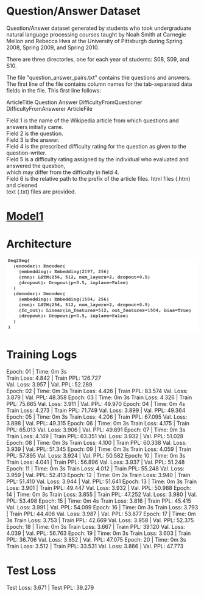 Question/Answer Dataset
=======================

Question/Answer dataset generated by students who took undergraduate natural language processing courses taught by Noah Smith at Carnegie Mellon and Rebecca Hwa at the University of Pittsburgh during Spring 2008, Spring 2009, and Spring 2010.

There are three directories, one for each year of students: S08, S09, and S10.

The file "question_answer_pairs.txt" contains the questions and answers. The first line of the file contains 
column names for the tab-separated data fields in the file. This first line follows:

ArticleTitle    Question        Answer  DifficultyFromQuestioner        DifficultyFromAnswerer  ArticleFile

Field 1 is the name of the Wikipedia article from which questions and answers initially came.<br />
Field 2 is the question.<br />
Field 3 is the answer.<br />
Field 4 is the prescribed difficulty rating for the question as given to the question-writer. <br />
Field 5 is a difficulty rating assigned by the individual who evaluated and answered the question, <br />
which may differ from the difficulty in field 4.<br />
Field 6 is the relative path to the prefix of the article files. html files (.htm) and cleaned <br />
text (.txt) files are provided.

# [Model1](https://github.com/ganeshkcs/END2/blob/master/S7/Part2/CMU_QA_Dataset.ipynb)

# Architecture

![Neural-Network](https://github.com/ganeshkcs/END2/blob/master/S7/Part2/CMU_QA_Architecture.png)

# Training Logs

Epoch: 01 | Time: 0m 3s <br />
	Train Loss: 4.842 | Train PPL: 126.727 <br />
	 Val. Loss: 3.957 |  Val. PPL:  52.289 <br />
Epoch: 02 | Time: 0m 3s
	Train Loss: 4.426 | Train PPL:  83.574
	 Val. Loss: 3.879 |  Val. PPL:  48.358
Epoch: 03 | Time: 0m 3s
	Train Loss: 4.326 | Train PPL:  75.665
	 Val. Loss: 3.911 |  Val. PPL:  49.970
Epoch: 04 | Time: 0m 4s
	Train Loss: 4.273 | Train PPL:  71.749
	 Val. Loss: 3.899 |  Val. PPL:  49.364
Epoch: 05 | Time: 0m 3s
	Train Loss: 4.206 | Train PPL:  67.095
	 Val. Loss: 3.898 |  Val. PPL:  49.315
Epoch: 06 | Time: 0m 3s
	Train Loss: 4.175 | Train PPL:  65.013
	 Val. Loss: 3.906 |  Val. PPL:  49.691
Epoch: 07 | Time: 0m 3s
	Train Loss: 4.149 | Train PPL:  63.351
	 Val. Loss: 3.932 |  Val. PPL:  51.028
Epoch: 08 | Time: 0m 3s
	Train Loss: 4.100 | Train PPL:  60.338
	 Val. Loss: 3.939 |  Val. PPL:  51.345
Epoch: 09 | Time: 0m 3s
	Train Loss: 4.059 | Train PPL:  57.895
	 Val. Loss: 3.924 |  Val. PPL:  50.582
Epoch: 10 | Time: 0m 3s
	Train Loss: 4.041 | Train PPL:  56.896
	 Val. Loss: 3.937 |  Val. PPL:  51.248
Epoch: 11 | Time: 0m 3s
	Train Loss: 4.012 | Train PPL:  55.248
	 Val. Loss: 3.959 |  Val. PPL:  52.413
Epoch: 12 | Time: 0m 3s
	Train Loss: 3.940 | Train PPL:  51.410
	 Val. Loss: 3.944 |  Val. PPL:  51.641
Epoch: 13 | Time: 0m 3s
	Train Loss: 3.901 | Train PPL:  49.447
	 Val. Loss: 3.932 |  Val. PPL:  50.988
Epoch: 14 | Time: 0m 3s
	Train Loss: 3.855 | Train PPL:  47.252
	 Val. Loss: 3.980 |  Val. PPL:  53.498
Epoch: 15 | Time: 0m 4s
	Train Loss: 3.816 | Train PPL:  45.415
	 Val. Loss: 3.991 |  Val. PPL:  54.099
Epoch: 16 | Time: 0m 3s
	Train Loss: 3.793 | Train PPL:  44.406
	 Val. Loss: 3.987 |  Val. PPL:  53.877
Epoch: 17 | Time: 0m 3s
	Train Loss: 3.753 | Train PPL:  42.669
	 Val. Loss: 3.958 |  Val. PPL:  52.375
Epoch: 18 | Time: 0m 3s
	Train Loss: 3.667 | Train PPL:  39.120
	 Val. Loss: 4.039 |  Val. PPL:  56.763
Epoch: 19 | Time: 0m 3s
	Train Loss: 3.603 | Train PPL:  36.706
	 Val. Loss: 3.852 |  Val. PPL:  47.075
Epoch: 20 | Time: 0m 3s
	Train Loss: 3.512 | Train PPL:  33.531
	 Val. Loss: 3.866 |  Val. PPL:  47.773
   
# Test Loss 

 Test Loss: 3.671 | Test PPL:  39.279 
 
